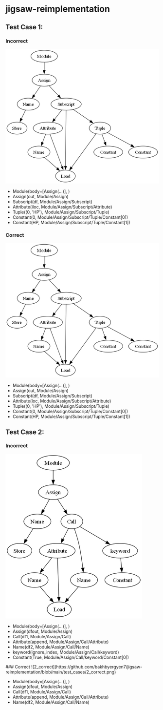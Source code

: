 # jigsaw-reimplementation

## Test Case 1:
### Incorrect
![1_incorrect](https://github.com/bakhbyergyen7/jigsaw-reimplementation/blob/main/test_cases/1_incorrect.png)
<ul>
    <li>Module(body=[Assign(...)], )</li>
    <li>Assign(out, Module/Assign)</li>
    <li>Subscript(df, Module/Assign/Subscript)</li>
    <li>Attribute(iloc, Module/Assign/Subscript/Attribute)</li>
    <li>Tuple((0, 'HP'), Module/Assign/Subscript/Tuple)</li>
    <li>Constant(0, Module/Assign/Subscript/Tuple/Constant[0])</li>
    <li>Constant(HP, Module/Assign/Subscript/Tuple/Constant[1])</li>
</ul>

### Correct
![1_correct](https://github.com/bakhbyergyen7/jigsaw-reimplementation/blob/main/test_cases/1_correct.png)
<ul>
    <li>Module(body=[Assign(...)], )</li>
    <li>Assign(out, Module/Assign)</li>
    <li>Subscript(df, Module/Assign/Subscript)</li>
    <li>Attribute(loc, Module/Assign/Subscript/Attribute)</li>
    <li>Tuple((0, 'HP'), Module/Assign/Subscript/Tuple)</li>
    <li>Constant(0, Module/Assign/Subscript/Tuple/Constant[0])</li>
    <li>Constant(HP, Module/Assign/Subscript/Tuple/Constant[1])</li>
</ul>

## Test Case 2:
### Incorrect
![2_incorrect](https://github.com/bakhbyergyen7/jigsaw-reimplementation/blob/main/test_cases/2_incorrect.png)
<ul>
    <li>Module(body=[Assign(...)], )</li>
    <li>Assign(dfout, Module/Assign)</li>
    <li>Call(df1, Module/Assign/Call)</li>
    <li>Attribute(append, Module/Assign/Call/Attribute)</li>
    <li>Name(df2, Module/Assign/Call/Name)</li>
    <li>keyword(ignore_index, Module/Assign/Call/keyword)</li>
    <li>Constant(True, Module/Assign/Call/keyword/Constant[0])</li>
</ul>
### Correct
![2_correct](https://github.com/bakhbyergyen7/jigsaw-reimplementation/blob/main/test_cases/2_correct.png)
<ul>
    <li>Module(body=[Assign(...)], )</li>
    <li>Assign(dfout, Module/Assign)</li>
    <li>Call(df1, Module/Assign/Call)</li>
    <li>Attribute(append, Module/Assign/Call/Attribute)</li>
    <li>Name(df2, Module/Assign/Call/Name)</li>
</ul>
